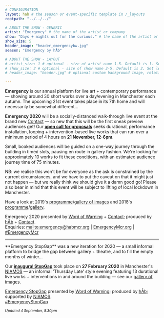 ```yaml
---
# CONFIGURATION
layout: hab # the season or event-specific template in /_layouts
rootpath: "../../../"

# ABOUT THE SHOW - GENERIC
artist: "Emergency" # the name of the artist or company
show: "Days + nights out for the curious." # the name of the artist or company
show_size: 5
header_image: "header_emergencybw.jpg"   
season: "Emergency by hÅb" 

# ABOUT THE SHOW - LAYOUT
# artist_size: 1 # optional - size of artist name 1-5. Default is 1. Set longer names to lower values
# show_size: 2 # optional - size of show name 2-5. Default is 2. Set longer names to lower values
# header_image: "header.jpg" # optional custom background image, relative to current page

---
```

**Emergency** is our annual platform for live art + contemporary performance — showing around 30 short works over a day/evening in Manchester each autumn. The upcoming 21st event takes place in its 7th home and will necessarily be somewhat different…        
        
**Emergency 2020** will be a socially-distanced walk-through live event at the brand new <a href="http://contactmcr.com" target="_blank">Contact</a> — so new that this will be the first sneak preview audiences get! Our <a href="http://emergencymcr.posthaven.com" target="_blank">**open call for proposals**</a> seeks durational, performance installation, looping + intervention-based live works that can run over a minimum period of 4 hours on **21 November, 12-6pm**.        
        
Small, booked audiences will be guided on a one-way journey through the building in timed slots, pausing en route in gallery fashion. We're looking for approximately 10 works to fit these conditions, with an estimated audience journey time of 75 minutes.        
        
NB: we realise this won't be for everyone as the ask is constrained by the current circumstances, and we have to put the caveat on that it might just not happen — but we really think we should give it a damn good go! Please also bear in mind that this event will be subject to lifting of local lockdown in Manchester.         
        
Have a look at 2019's [programme](/archive/2019-emergency)/[gallery of images](/galleries/2019-emergency) and 2018's [programme](/archive/2018-emergency)/[gallery](/galleries/2018-emergency).         
      
Emergency 2020 presented by [Word of Warning](/) + <a href="http://contactmcr.com" target="_blank">Contact</a>; produced by [hÅb](/hab) + <a href="http://contactmcr.com" target="_blank">Contact</a>.         
Enquiries: <mailto:emergency@habmcr.org> | <a href="http://emergencymcr.org" target="_blank">EmergencyMcr.org</a> | <a href="http://twitter.com/hashtag/EmergencyMcr" target="_blank">#EmergencyMcr</a>

<hr>         
**Emergency StopGap** was a new iteration for 2020 — a small informal platform to bridge the gap between gallery + theatre, and to fill the empty months of winter…         
         
Our [**inaugural StopGap**](/archive/2020-emergencystopgap) took place on **27 February 2020** in Manchester's <a href="http://www.niamos.space" target="_blank">NIAMOS</a> — an informal 'Thursday Late' style evening featuring 13 durational live works + interventions in and around the building — see our [gallery of images](/galleries/2020-emergencystopgap).        
       
[Emergency StopGap](/archive/2020-emergencystopgap) presented by [Word of Warning](/); produced by [hÅb](/hab); supported by <a href="http://www.niamos.space" target="_blank">NIAMOS</a>.        
<a href="http://twitter.com/hashtag/EmergencyStopGap" target="_blank">#EmergencyStopGap</a>         
        
<small>*Updated 4 September, 5.30pm*</small>
